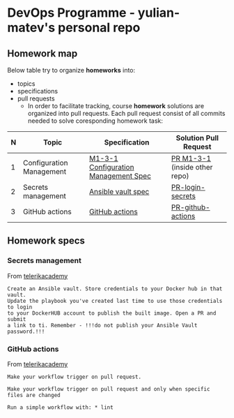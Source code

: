# DevOps Programme - yulian-matev's personal repo

## Homework map

Below table try to organize __homeworks__ into:

* topics
* specifications
* pull requests  
  * In order to facilitate tracking, course __homework__ solutions are organized
    into pull requests. Each pull request consist of all commits needed to
    solve coresponding homework task:

| N | Topic                    | Specification | Solution Pull Request |
|---|--------------------------|---------------|-----------------------|
| 1 | Configuration Management |  [M1-3-1 Configuration Management Spec](https://github.com/vutoff/devops-programme/blob/main/ansible/README.md) |  [PR M1-3-1](https://github.com/yulian-matev/devops-programme/pull/1) (inside other repo) |
| 2 | Secrets management       | [Ansible vault spec](#secrets-management) | [PR-login-secrets](https://github.com/yulian-matev/devops-program/pull/1)|
| 3 |  GitHub actions | [GitHub actions](#github-actions) | [PR-github-actions](https://github.com/yulian-matev/devops-program/pull/2)|

## Homework specs

### Secrets management

From [telerikacademy](https://learn.telerikacademy.com/mod/assign/view.php?id=58263)

  ```text
  Create an Ansible vault. Store credentials to your Docker hub in that vault.
  Update the playbook you've created last time to use those credentials to login
  to your DockerHUB account to publish the built image. Open a PR and submit
  a link to ti. Remember - !!!do not publish your Ansible Vault password.!!!
  ```

### GitHub actions

From [telerikacademy](https://learn.telerikacademy.com/calendar/view.php?view=day&time=1699999200)

```text
Make your workflow trigger on pull request.

Make your workflow trigger on pull request and only when specific files are changed

Run a simple workflow with: * lint
```
